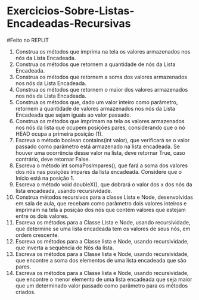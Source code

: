 # Exercicios-Sobre-Listas-Encadeadas-Recursivas
#Feito no REPLIT

1) Construa os métodos que imprima na tela os valores armazenados nos nós da Lista Encadeada.
2) Construa os métodos que retornem a quantidade de nós da Lista Encadeada.
3) Construa os métodos que retornem a soma dos valores armazenados nos nós da Lista Encadeada.
4) Construa os métodos que retornem o maior dos valores armazenados nos nós da Lista Encadeada.
5) Construa os métodos que, dado um valor inteiro como parâmetro, retornem a quantidade de valores armazenados nos nós da Lista Encadeada que sejam iguais ao valor passado.
6) Construa os métodos que imprimam na tela os valores armazenados nos nós da lista que ocupem posições pares, considerando que o nó HEAD ocupa a primeira posição (1).
7) Escreva o método boolean contains(int valor), que verificará se o valor passado como parâmetro está armazenado na lista encadeada. Se houver uma ocorrência desse valor na lista, deve retornar True, caso contrário, deve retornar False.
8) Escreva o método int somaPosImpares(), que fará a soma dos valores dos nós nas posições ímpares da lista encadeada. Considere que o Início está na posição 1.
9) Escreva o método void doubleX(), que dobrará o valor dos x dos nós da lista encadeada, usando recursividade.
10) Construa métodos recursivos para a classe Lista e Node, desenvolvidas em sala de aula, que recebam como parâmetro dois valores inteiros e imprimam na tela a posição dos nós que contém valores que estejam entre os dois valores.
11) Escreva os métodos para a Classe Lista e Node, usando recursividade, que determine se uma lista encadeada tem os valores de seus nós, em ordem crescente.
12) Escreva os métodos para a Classe lista e Node, usando recursividade, que inverta a sequência de Nós da lista.
13) Escreva os métodos para a Classe lista e Node, usando recursividade, que encontre a soma dos elementos de uma lista encadeada que são pares.
14) Escreva os métodos para a Classe lista e Node, usando recursividade, que encontre o menor elemento de uma lista encadeada que seja maior que um determinado valor passado como parâmetro para os métodos criados.
